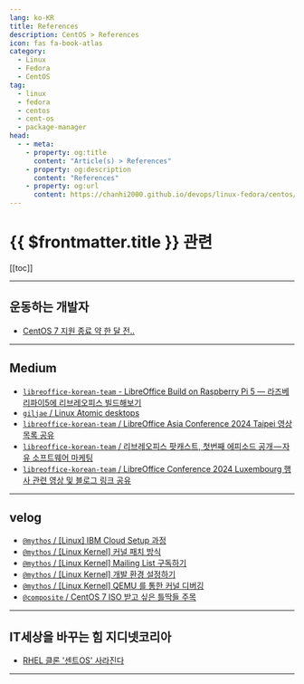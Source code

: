 ```yaml
---
lang: ko-KR
title: References
description: CentOS > References
icon: fas fa-book-atlas
category:
  - Linux
  - Fedora
  - CentOS
tag:
  - linux
  - fedora
  - centos
  - cent-os
  - package-manager
head:
  - - meta:
    - property: og:title
      content: "Article(s) > References"
    - property: og:description
      content: "References"
    - property: og:url
      content: https://chanhi2000.github.io/devops/linux-fedora/centos/references.html
---
```


# {{ $frontmatter.title }} 관련

[[toc]]

---

## 운동하는 개발자

- [CentOS 7 지원 종료 약 한 달 전..](https://singo112ok.tistory.com/273)

---

## <VPIcon icon="fa-brands fa-medium"/>Medium

- [`libreoffice-korean-team` - LibreOffice Build on Raspberry Pi 5 — 라즈베리파이5에 리브레오피스 빌드해보기](https://medium.com/libreoffice-korean-team/libreoffice-build-on-raspberry-pi-5-%EB%9D%BC%EC%A6%88%EB%B2%A0%EB%A6%AC%ED%8C%8C%EC%9D%B45%EC%97%90-%EB%A6%AC%EB%B8%8C%EB%A0%88%EC%98%A4%ED%94%BC%EC%8A%A4-%EB%B9%8C%EB%93%9C%ED%95%B4%EB%B3%B4%EA%B8%B0-cd554629d2db)
- [`giljae` / Linux Atomic desktops](https://giljae.medium.com/linux-atomic-desktops-ec7aa2756774?source=rss-bb87e9e8047d------2)
- [`libreoffice-korean-team` / LibreOffice Asia Conference 2024 Taipei 영상 목록 공유](https://medium.com/libreoffice-korean-team/libreoffice-asia-conference-2024-taipei-%EC%98%81%EC%83%81-%EB%AA%A9%EB%A1%9D-%EA%B3%B5%EC%9C%A0-dfbb31804a85)
- [`libreoffice-korean-team` / 리브레오피스 팟캐스트, 첫번째 에피소드 공개 — 자유 소프트웨어 마케팅](https://medium.com/libreoffice-korean-team/%EB%A6%AC%EB%B8%8C%EB%A0%88%EC%98%A4%ED%94%BC%EC%8A%A4-%ED%8C%9F%EC%BA%90%EC%8A%A4%ED%8A%B8-%EC%B2%AB%EB%B2%88%EC%A7%B8-%EC%97%90%ED%94%BC%EC%86%8C%EB%93%9C-%EA%B3%B5%EA%B0%9C-%EC%9E%90%EC%9C%A0-%EC%86%8C%ED%94%84%ED%8A%B8%EC%9B%A8%EC%96%B4-%EB%A7%88%EC%BC%80%ED%8C%85-fd27bde65665)
- [`libreoffice-korean-team` / LibreOffice Conference 2024 Luxembourg 행사 관련 영상 및 블로그 링크 공유](https://medium.com/libreoffice-korean-team/libreoffice-conference-2024-luxembourg-%ED%96%89%EC%82%AC-%EA%B4%80%EB%A0%A8-%EC%98%81%EC%83%81-%EB%B0%8F-블로그-%EB%A7%81%ED%81%AC-%EA%B3%B5%EC%9C%A0-72e8e06e7c2c)
<!-- END: medium -->

---

## <VPIcon icon="iconfont icon-velog"/>velog

- [`@mythos` / \[Linux\] IBM Cloud Setup 과정](https://velog.io/@mythos/Cloud-IBM-Cloud-Setup-%EA%B3%BC%EC%A0%95)
- [`@mythos` / \[Linux Kernel\] 커널 패치 방식](https://velog.io/@mythos/Linux-Kernel-%EC%BB%A4%EB%84%90-%ED%8C%A8%EC%B9%98-%EB%B0%A9%EC%8B%9D)
- [`@mythos` / \[Linux Kernel\] Mailing List 구독하기](https://velog.io/@mythos/Linux-Kernel-Mailing-List-%EA%B5%AC%EB%8F%85%ED%95%98%EA%B8%B0)
- [`@mythos` / \[Linux Kernel\] 개발 환경 설정하기](https://velog.io/@mythos/Linux-Kernel-%EA%B0%9C%EB%B0%9C-%ED%99%98%EA%B2%BD-%EC%84%A4%EC%A0%95%ED%95%98%EA%B8%B0)
- [`@mythos` / [Linux Kernel] QEMU 를 통한 커널 디버깅](https://velog.io/@mythos/Linux-Kernel-QEMU-%EB%A5%BC-%ED%86%B5%ED%95%9C-%EC%BB%A4%EB%84%90-%EB%94%94%EB%B2%84%EA%B9%85)
- [`@composite` / CentOS 7 ISO 받고 싶은 틀딱들 주목](https://velog.io/@composite/CentOS-7-ISO-%EB%B0%9B%EA%B3%A0-%EC%8B%B6%EC%9D%80-%ED%8B%80%EB%94%B1%EB%93%A4-%EC%A3%BC%EB%AA%A9)

<!-- END: velog.io -->

---

## IT세상을 바꾸는 힘 지디넷코리아

- [RHEL 클론 '센트OS' 사라진다](https://zdnet.co.kr/view/?no=20201209151925)

---

<TagLinks />